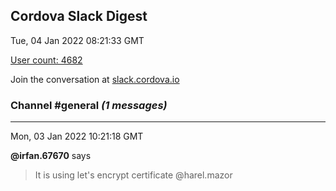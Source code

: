 ## Cordova Slack Digest
Tue, 04 Jan 2022 08:21:33 GMT

[User count: 4682](https://cordova.slack.com/)


Join the conversation at [slack.cordova.io](http://slack.cordova.io/)

### __Channel #general__ _(1 messages)_
---

Mon, 03 Jan 2022 10:21:18 GMT

__@irfan.67670__ says 
> It is using let's encrypt certificate @harel.mazor
> 
